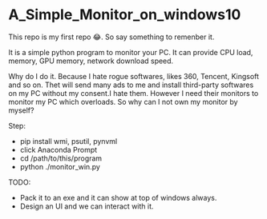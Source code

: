 # A_Simple_Monitor_on_windows10
This repo is my first repo :joy:. So say something to remenber it. 

It is a simple python program to monitor your PC. It can provide CPU load, memory, GPU memory, network download speed. 

Why do I do it. Because I hate rogue softwares, likes 360, Tencent, Kingsoft and so on. Thet will send many ads to me and install third-party softwares on my PC without my consent.I hate them. However I need their monitors to monitor my PC which overloads. So why can I not own my monitor by myself?

Step: 
- pip install wmi, psutil, pynvml
- click Anaconda Prompt
- cd /path/to/this/program
- python ./monitor_win.py

TODO: 
- Pack it to an exe and it can show at top of windows always.
- Design an UI and we can interact with it.
